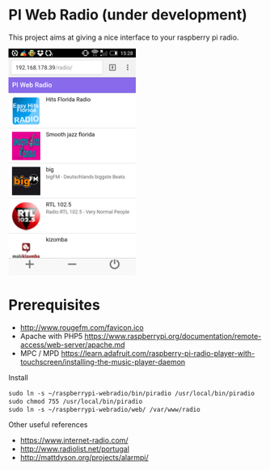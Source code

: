 # PI Web Radio (under development)

This project aims at giving a nice interface to your raspberry pi radio.

<a href="assets/screenshot.png" target="_blank"><img width="50%" src="assets/screenshot.png"/></a>

# Prerequisites
* http://www.rougefm.com/favicon.ico
* Apache with PHP5 https://www.raspberrypi.org/documentation/remote-access/web-server/apache.md
* MPC / MPD https://learn.adafruit.com/raspberry-pi-radio-player-with-touchscreen/installing-the-music-player-daemon

Install

```shell
sudo ln -s ~/raspberrypi-webradio/bin/piradio /usr/local/bin/piradio
sudo chmod 755 /usr/local/bin/piradio
sudo ln -s ~/raspberrypi-webradio/web/ /var/www/radio
```

Other useful references
* https://www.internet-radio.com/
* http://www.radiolist.net/portugal
* http://mattdyson.org/projects/alarmpi/

